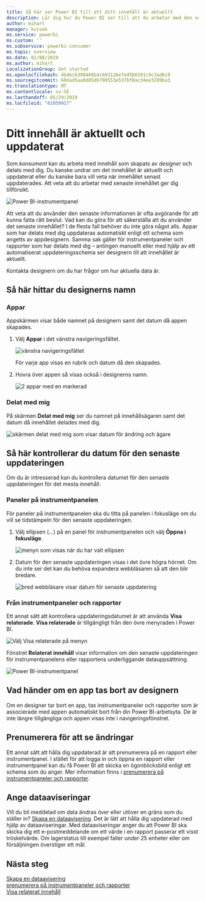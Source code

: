 ```yaml
---
title: Så här ser Power BI till att ditt innehåll är aktuellt
description: Lär dig hur du Power BI ser till att du arbetar med den senaste versionen av data, rapporten, instrumentpanelen och appen.
author: mihart
manager: kvivek
ms.service: powerbi
ms.custom: ''
ms.subservice: powerbi-consumer
ms.topic: overview
ms.date: 02/08/2019
ms.author: mihart
LocalizationGroup: Get started
ms.openlocfilehash: 4b4bc6398466b4c603126efed5b6591c9c3ad6c0
ms.sourcegitcommit: 60dad5aa0d85db790553e537bf8ac34ee3289ba3
ms.translationtype: MT
ms.contentlocale: sv-SE
ms.lasthandoff: 05/29/2019
ms.locfileid: "61059917"
---
```

# <a name="your-content-is-up-to-date"></a>Ditt innehåll är aktuellt och uppdaterat
Som *konsument* kan du arbeta med innehåll som skapats av *designer* och delats med dig. Du kanske undrar om det innehållet är aktuellt och uppdaterat eller du kanske bara vill veta när innehållet senast uppdaterades. Att veta att du arbetar med senaste innehållet ger dig tillförsikt.  
 
![Power BI-instrumentpanel](media/end-user-consumer/power-bi-service.png)


Att veta att du använder den senaste informationen är ofta avgörande för att kunna fatta rätt beslut. Vad kan du göra för att säkerställa att du använder det senaste innehållet? I de flesta fall behöver du inte göra något alls. Appar som har delats med dig uppdateras automatiskt enligt ett schema som angetts av appdesignern. Samma sak gäller för instrumentpaneler och rapporter som har delats med dig – antingen manuellt eller med hjälp av ett automatiserat uppdateringsschema ser designern till att innehållet är aktuellt.  

Kontakta designern om du har frågor om hur aktuella data är.

## <a name="how-to-locate-the-name-of-the-designer"></a>Så här hittar du designerns namn

### <a name="apps"></a>Appar

Appskärmen visar både namnet på designern samt det datum då appen skapades.  

1. Välj **Appar** i det vänstra navigeringsfältet.

    ![vänstra navigeringsfältet](media/end-user-fresh/power-bi-nav-apps.png)

    För varje app visas en rubrik och datum då den skapades. 

2. Hovra över appen så visas också i designerns namn. 

    ![2 appar med en markerad](media/end-user-fresh/power-bi-app.png)


### <a name="shared-with-me"></a>Delat med mig
På skärmen **Delat med mig** ser du namnet på innehållsägaren samt det datum då innehållet delades med dig.

![skärmen delat med mig som visar datum för ändring och ägare](media/end-user-fresh/power-bi-shared-new.png) 


## <a name="how-to-look-up-the-last-refresh-date"></a>Så här kontrollerar du datum för den senaste uppdateringen
Om du är intresserad kan du kontrollera datumet för den senaste uppdateringen för det mesta innehåll. 

### <a name="dashboard-tiles"></a>Paneler på instrumentpanelen
För paneler på instrumentpanelen ska du titta på panelen i fokusläge om du vill se tidstämpeln för den senaste uppdateringen.

1. Välj ellipsen (...) på en panel för instrumentpanelen och välj **Öppna i fokusläge**.

    ![menyn som visas när du har valt ellipsen](media/end-user-fresh/power-bi-focus.png)

2. Datum för den senaste uppdateringen visas i det övre högra hörnet. Om du inte ser det kan du behöva expandera webbläsaren så att den blir bredare. 

    ![bred webbläsare visar datum för senaste uppdatering](media/end-user-fresh/power-bi-last-refresh2.png)

### <a name="from-dashboards-and-reports"></a>Från instrumentpaneler och rapporter
Ett annat sätt att kontrollera uppdateringsdatumet är att använda **Visa relaterade**.  **Visa relaterade** är tillgängligt från den övre menyraden i Power BI.

![Välj Visa relaterade på menyn](media/end-user-fresh/power-bi-view-related.png)

Fönstret **Relaterat innehåll** visar information om den senaste uppdateringen för instrumentpanelens eller rapportens underliggande datauppsättning.

![Power BI-instrumentpanel](media/end-user-fresh/power-bi-last-refresh.png)

## <a name="what-happens-if-an-app-is-deleted-by-the-designer"></a>Vad händer om en app tas bort av designern

Om en designer tar bort en app, tas instrumentpaneler och rapporter som är associerade med appen automatiskt bort från din Power BI-arbetsyta. De är inte längre tillgängliga och appen visas inte i navigeringsfönstret.


## <a name="subscribe-to-see-changes"></a>Prenumerera för att se ändringar
Ett annat sätt att hålla dig uppdaterad är att prenumerera på en rapport eller instrumentpanel. I stället för att logga in och öppna en rapport eller instrumentpanel kan du få Power BI att skicka en ögonblicksbild enligt ett schema som du anger.  Mer information finns i [prenumerera på instrumentpaneler och rapporter](end-user-subscribe.md).

## <a name="set-data-alerts"></a>Ange dataaviseringar
Vill du bli meddelad om data ändras över eller utöver en gräns som du ställer in? [Skapa en dataavisering](end-user-alerts.md).  Det är lätt att hålla dig uppdaterad med hjälp av dataaviseringar. Med dataaviseringar anger du att Power BI ska skicka dig ett e-postmeddelande om ett värde i en rapport passerar ett visst tröskelvärde.  Om lagerstatus till exempel faller under 25 enheter eller om försäljningen överstiger ett mål.  

## <a name="next-steps"></a>Nästa steg
[Skapa en dataavisering](end-user-alerts.md)    
[prenumerera på instrumentpaneler och rapporter](end-user-subscribe.md)    
[Visa relaterat innehåll](end-user-related.md)    
